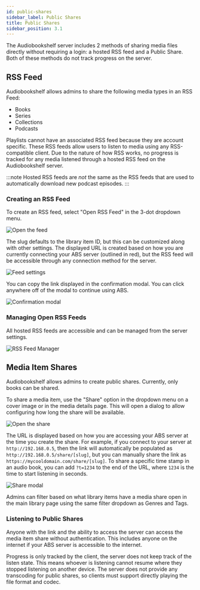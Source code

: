 ```yaml
---
id: public-shares
sidebar_label: Public Shares
title: Public Shares
sidebar_position: 3.1
---
```


The Audiobookshelf server includes 2 methods of sharing media files directly without requiring a login: a hosted RSS feed and a Public Share. Both of these methods do not track progress on the server.

## RSS Feed

Audiobookshelf allows admins to share the following media types in an RSS Feed:

- Books
- Series
- Collections
- Podcasts

Playlists cannot have an associated RSS feed because they are account specific. These RSS feeds allow users to listen to media using any RSS-compatible client. Due to the nature of how RSS works, no progress is tracked for any media listened through a hosted RSS feed on the Audiobookshelf server.

:::note
Hosted RSS feeds are _not_ the same as the RSS feeds that are used to automatically download new podcast episodes.
:::

### Creating an RSS Feed

To create an RSS feed, select "Open RSS Feed" in the 3-dot dropdown menu.

![Open the feed](/pages/public-shares/open-feed.jpg)

The slug defaults to the library item ID, but this can be customized along with other settings. The displayed URL is created based on how you are currently connecting your ABS server (outlined in red), but the RSS feed will be accessible through any connection method for the server.

![Feed settings](/pages/public-shares/feed-menu.jpg)

You can copy the link displayed in the confirmation modal. You can click anywhere off of the modal to continue using ABS.

![Confirmation modal](/pages/public-shares/confirmation.jpg)

### Managing Open RSS Feeds

All hosted RSS feeds are accessible and can be managed from the server settings.

![RSS Feed Manager](/pages/public-shares/feed-manager.jpg)

## Media Item Shares

Audiobookshelf allows admins to create public shares. Currently, only books can be shared.

To share a media item, use the "Share" option in the dropdown menu on a cover image or in the media details page. This will open a dialog to allow configuring how long the share will be available.

![Open the share](/pages/public-shares/share-dropdown.png)

The URL is displayed based on how you are accessing your ABS server at the time you create the share. For example, if you connect to your server at `http://192.168.0.5`, then the link will automatically be populated as `http://192.168.0.5/share/[slug]`, but you can manually share the link as `https://mycooldomain.com/share/[slug]`. To share a specific time stamp in an audio book, you can add `?t=1234` to the end of the URL, where `1234` is the time to start listening in seconds.

![Share modal](/pages/public-shares/share-modal.png)

Admins can filter based on what library items have a media share open in the main library page using the same filter dropdown as Genres and Tags.

### Listening to Public Shares

Anyone with the link and the ability to access the server can access the media item share without authentication. This includes anyone on the internet if your ABS server is accessible to the internet.

Progress is only tracked by the client, the server does not keep track of the listen state. This means whoever is listening cannot resume where they stopped listening on another device. The server does not provide any transcoding for public shares, so clients must support directly playing the file format and codec.

